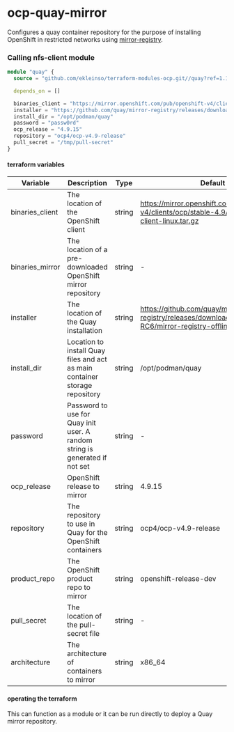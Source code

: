 # ocp-quay-mirror
Configures a quay container repository for the purpose of installing OpenShift in restricted networks using [mirror-registry](https://github.com/quay/mirror-registry).

### Calling nfs-client module
```terraform
module "quay" {
  source = "github.com/ekleinso/terraform-modules-ocp.git//quay?ref=1.1"

  depends_on = []

  binaries_client = "https://mirror.openshift.com/pub/openshift-v4/clients/ocp/stable-4.9/openshift-client-linux.tar.gz"
  installer = "https://github.com/quay/mirror-registry/releases/download/1.0.0-RC6/mirror-registry-online.tar.gz"
  install_dir = "/opt/podman/quay"
  password = "passw0rd"
  ocp_release = "4.9.15"
  repository = "ocp4/ocp-v4.9-release"
  pull_secret = "/tmp/pull-secret"
}
```

#### terraform variables

| Variable                         | Description                                                  | Type   | Default |
| -------------------------------- | ------------------------------------------------------------ | ------ | ------- |
| binaries_client                  | The location of the OpenShift client                         | string | https://mirror.openshift.com/pub/openshift-v4/clients/ocp/stable-4.9/openshift-client-linux.tar.gz |
| binaries_mirror     | The location of a pre-downloaded OpenShift mirror repository              | string | - |
| installer   | The location of the Quay installation                                             | string | https://github.com/quay/mirror-registry/releases/download/1.0.0-RC6/mirror-registry-offline.tar.gz |
| install_dir    | Location to install Quay files and act as main container storage repository    | string | /opt/podman/quay |
| password   | Password to use for Quay init user. A random string is generated if not set        | string | - |
| ocp_release  | OpenShift release to mirror                                                      | string | 4.9.15 |
| repository | The repository to use in Quay for the OpenShift containers                         | string | ocp4/ocp-v4.9-release |
| product_repo | The OpenShift product repo to mirror                                             | string | openshift-release-dev |
| pull_secret  | The location of the pull-secret file                                             | string | - |
| architecture | The architecture of containers to mirror                                         | string | x86_64 |

#### operating the terraform
This can function as a module or it can be run directly to deploy a Quay mirror repository.
